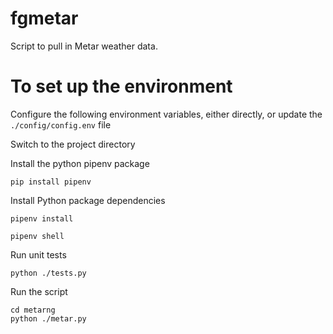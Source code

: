# fgmetar
Script to pull in Metar weather data.

# To set up the environment
Configure the following environment variables, either directly, or update the ```./config/config.env``` file

Switch to the project directory

Install the python pipenv package
```shell
pip install pipenv
```

Install Python package dependencies
```shell
pipenv install
```

```shell
pipenv shell
```

Run unit tests
```shell
python ./tests.py
```

Run the script
```shell
cd metarng
python ./metar.py
```


